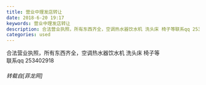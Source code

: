 ```yaml
---
title: 营业中理发店转让
date: 2018-6-20 19:17
keywords: 营业中理发店转让
description: 合法营业执照，所有东西齐全，空调热水器饮水机 洗头床 椅子等联系qq 253402918
categories: used
---
```

<td class="t_f" id="postmessage_1436830">

合法营业执照，所有东西齐全，空调热水器饮水机 洗头床 椅子等<br/>
联系qq 253402918</td>
###### 转载自[菲龙网]